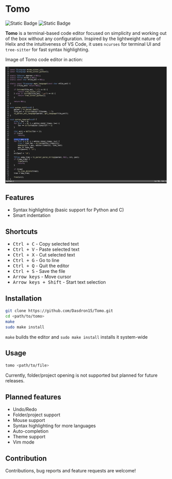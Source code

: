 # Tomo

![Static Badge](https://img.shields.io/badge/release-v0.1.0-blue)
![Static Badge](https://img.shields.io/badge/licence-MIT-blue)

**Tomo** is a terminal-based code editor focused on simplicity and working out of the box without any configuration. Inspired by the lightweight nature of Helix and the intuitiveness of VS Code, it uses `ncurses` for terminal UI and `tree-sitter` for fast syntax highlighting.

Image of Tomo code editor in action:

![Screenshot](./assets/preview.png)

## Features

- Syntax highlighting (basic support for Python and C)  
- Smart indentation

## Shortcuts

- <kbd>Ctrl + C</kbd> - Copy selected text
- <kbd>Ctrl + V</kbd> - Paste selected text
- <kbd>Ctrl + X</kbd> - Cut selected text
- <kbd>Ctrl + G</kbd> - Go to line
- <kbd>Ctrl + Q</kbd> - Quit the editor
- <kbd>Ctrl + S</kbd> - Save the file
- <kbd>Arrow keys</kbd> - Move cursor
- <kbd>Arrow keys + Shift</kbd> - Start text selection

## Installation

```sh
git clone https://github.com/Dasdron15/Tomo.git
cd <path/to/tomo>
make
sudo make install
```

`make` builds the editor and `sudo make install` installs it system-wide

## Usage 

```sh
tomo <path/to/file>
```

Currently, folder/project opening is not supported but planned for future releases.

## Planned features

- Undo/Redo
- Folder/project support
- Mouse support
- Syntax highlighting for more languages
- Auto-completion
- Theme support
- Vim mode

## Contribution

Contributions, bug reports and feature requests are welcome!
